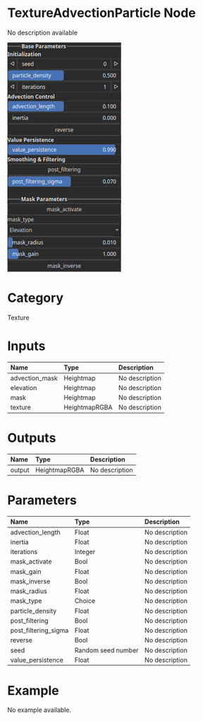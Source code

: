 
TextureAdvectionParticle Node
=============================


No description available



![img](../../images/nodes/TextureAdvectionParticle_settings.png)


# Category


Texture
# Inputs

|Name|Type|Description|
| :--- | :--- | :--- |
|advection_mask|Heightmap|No description|
|elevation|Heightmap|No description|
|mask|Heightmap|No description|
|texture|HeightmapRGBA|No description|

# Outputs

|Name|Type|Description|
| :--- | :--- | :--- |
|output|HeightmapRGBA|No description|

# Parameters

|Name|Type|Description|
| :--- | :--- | :--- |
|advection_length|Float|No description|
|inertia|Float|No description|
|iterations|Integer|No description|
|mask_activate|Bool|No description|
|mask_gain|Float|No description|
|mask_inverse|Bool|No description|
|mask_radius|Float|No description|
|mask_type|Choice|No description|
|particle_density|Float|No description|
|post_filtering|Bool|No description|
|post_filtering_sigma|Float|No description|
|reverse|Bool|No description|
|seed|Random seed number|No description|
|value_persistence|Float|No description|

# Example


No example available.